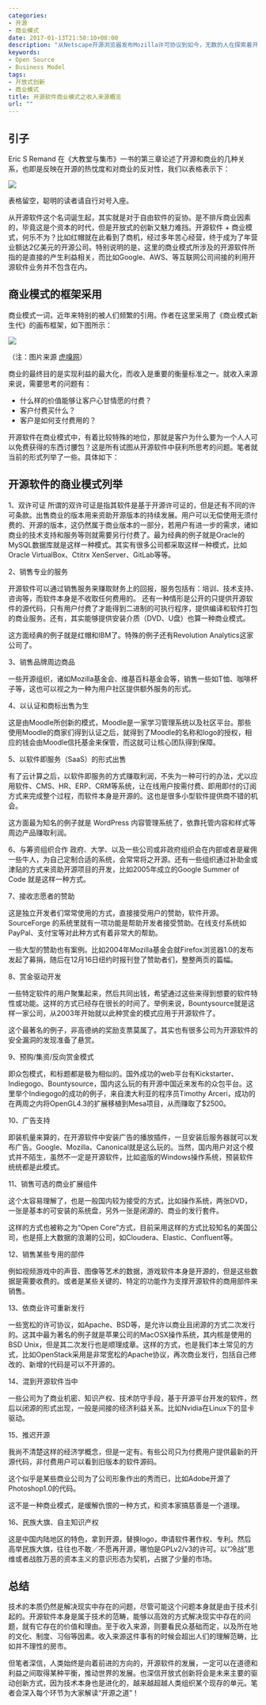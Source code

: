 ```yaml
---
categories:
- 开源
- 商业模式
date: 2017-01-13T21:50:10+08:00
description: "从Netscape开源浏览器发布Mozilla许可协议到如今，无数的人在探索着开源软件的商业模式的问题，也试图平衡商业和开源之间的敌对。这次，我们就捋一捋开源是怎么赚钱的，某种程度上讲，是怎么生存下来的。"
keywords:
- Open Source
- Business Model
tags:
- 开放式创新
- 商业模式
title: 开源软件商业模式之收入来源概览
url: ""
---
```

## 引子

Eric S Remand 在《大教堂与集市》一书的第三章论述了开源和商业的几种关系，也即是反映在开源的热忱度和对商业的反对性，我们以表格表示下：

![](https://raw.githubusercontent.com/OCselected/ttoos/master/content/public/opensource_money_and_anti-money.png)

表格留空，聪明的读者请自行对号入座。

从开源软件这个名词诞生起，其实就是对于自由软件的妥协。是不排斥商业因素的，毕竟这是个资本的时代，但是开放式的创新又魅力难挡。开源软件 + 商业模式，何乐不为？比如红帽就在此看到了商机，经过多年苦心经营，终于成为了年营业额达2亿美元的开源公司。特别说明的是，这里的商业模式所涉及的开源软件所指的是直接的产生利益相关，而比如Google、AWS、等互联网公司间接的利用开源软件业务并不包含在内。

## 商业模式的框架采用

商业模式一词，近年来特别的被人们频繁的引用。作者在这里采用了《商业模式新生代》的画布框架，如下图所示：

![](https://raw.githubusercontent.com/OCselected/ttoos/master/content/public/business_model_canvas.jpg)

（注：图片来源 [虎嗅网](https://www.huxiu.com/article/168/1.html)）

商业的最终目的是实现利益的最大化，而收入是重要的衡量标准之一。就收入来源来说，需要思考的问题有：

* 什么样的价值能够让客户心甘情愿的付费？
* 客户付费买什么？
* 客户是如何支付费用的？

开源软件在商业模式中，有着比较特殊的地位，那就是客户为什么要为一个人人可以免费获得的东西讨腰包？这是所有试图从开源软件中获利所思考的问题。笔者就当前的形式列举了一些。具体如下：

## 开源软件的商业模式列举

1、双许可证
 所谓的双许可证是指其软件是基于开源许可证的，但是还有不同的许可条款。出售商业的版本用来资助开源版本的持续发展。用户可以无偿使用无须付费的、开源的版本，这仍然属于商业版本的一部分，若用户有进一步的需求，诸如商业的技术支持和服务等则就需要另行付费了。最为经典的例子就是Oracle的MySQL数据库就是这样一种模式。其实有很多公司都采取这样一种模式，比如Oracle VirtualBox、Ctitrx XenServer、GitLab等等。

2、销售专业的服务

开源软件可以通过销售服务来赚取财务上的回报，服务包括有：培训、技术支持、咨询等，而软件本身是不收取任何费用的。
还有一种情形是公开的只提供开源软件的源代码，只有用户付费了才能得到二进制的可执行程序，提供编译和软件打包的商业服务。还有，其实能够提供安装介质（DVD、U盘）也算一种商业模式。

这方面经典的例子就是红帽和IBM了。特殊的例子还有Revolution Analytics这家公司了。

3、销售品牌周边商品

一些开源组织，诸如Mozilla基金会、维基百科基金会等，销售一些如T恤、咖啡杯子等，这也可以视之为一种为用户社区提供额外服务的形式。

4、以认证和商标出售为生

这是由Moodle所创新的模式，Moodle是一家学习管理系统以及社区平台。那些使用Moodle的商家们得到认证之后，就得到了Moodle的名称和logo的授权，相应的钱会由Moodle信托基金来保管，而这就可让核心团队得到保障。

5、以软件即服务（SaaS）的形式出售

有了云计算之后，以软件即服务的方式赚取利润，不失为一种可行的办法，尤以应用软件、CMS、HR、ERP、CRM等系统，让在线用户按需付费、即用即付的订阅方式来完成整个过程，而软件本身是开源的。这也是很多小型软件提供商不错的机会。

这方面最为知名的例子就是 WordPress 内容管理系统了，依靠托管内容和样式等周边产品赚取利润。

6、与筹资组织合作
政府、大学、以及一些公司或非政府组织会在内部或者是雇佣一些牛人，为自己定制合适的系统，会常常将之开源。还有一些组织通过补助金或津贴的方式来资助开源项目的开发，比如2005年成立的Google Summer of Code 就是这样一种方式。

7、接收志愿者的赞助

这是独立开发者们常常使用的方式，直接接受用户的赞助，软件开源。SourceForge 的系统里就有一项功能是帮助开发者接受赞助。在线支付系统如PayPal、支付宝等对此种方式有着非常大的帮助。

一些大型的赞助也有案例。比如2004年Mozilla基金会就Firefox浏览器1.0的发布发起了募捐，随后在12月16日纽约时报刊登了赞助者们，整整两页的篇幅。

8、赏金驱动开发

一些特定软件的用户聚集起来，然后共同出钱，希望通过这些来得到想要的软件特性或功能。这样的方式已经存在很长的时间了。举例来说，Bountysource就是这样一家公司，从2003年开始就以此种赏金的模式应用于开源软件了。

这个最著名的例子，非高德纳的奖励支票莫属了。其实也有很多公司为开源软件的安全漏洞的发现准备了悬赏。

9、预购/集资/反向赏金模式

即众包模式，和标题都是极为相似的。国外成功的web平台有Kickstarter、Indiegogo、Bountysource，国内这么玩的有开源中国近来发布的众包平台。这里举个Indiegogo的成功的例子，来自澳大利亚的程序员Timothy Arceri，成功的在两周之内将OpenGL4.3的扩展移植到Mesa项目，从而赚取了$2500。

10、广告支持

即装机量来算的，在开源软件中安装广告的播放插件，一旦安装后服务器就可以发布广告。Google、Mozilla、Canonical就是这么玩的。当然，国内用户对这个模式并不陌生，虽然不一定是开源软件，比如盗版的Windows操作系统，预装软件统统都是此模式。

11、销售可选的商业扩展组件

这个太容易理解了，也是一般国内较为接受的方式，比如操作系统，两张DVD，一张是基本的可安装的系统盘，另外一张是闭源的、商业的发行套件。

这样的方式也被称之为“Open Core”方式，目前采用这样的方式比较知名的美国公司，也是搭上大数据的浪潮的公司，如Cloudera、Elastic、Confluent等。

12、销售某些专用的部件

例如视频游戏中的声音、图像等艺术的数据，游戏软件本身是开源的，但是这些数据是需要收费的。或者是某些关键的、特定的功能作为支撑开源软件的商用部件来销售。

13、依商业许可重新发行

一些宽松的许可协议，如Apache、BSD等，是允许以商业且闭源的方式二次发行的。这其中最为著名的例子就是苹果公司的MacOSX操作系统，其内核是使用的BSD Unix，但是其二次发行也是顺理成章。这样的方式，也是我们本土常见的方式，比如OpenStack采用是非常宽松的Apache协议，再次商业发行，包括自己修改的、新增的代码是可以不开源的。

14、混到开源软件当中

一些公司为了商业机密、知识产权、技术防守手段，基于开源平台开发的软件，然后以闭源的形式出现，一般是间接的经济利益关系。比如Nvidia在Linux下的显卡驱动。

15、推迟开源

我尚不清楚这样的经济学概念，但是一定有。有些公司只为付费用户提供最新的开源代码，非付费用户可以看到旧版本的软件源码。

这个似乎是某些商业公司为了公司形象作出的秀而已，比如Adobe开源了Photoshop1.0的代码。

这不是一种商业模式，是缓解仇恨的一种方式，和资本家搞慈善是一个道理。

16、民族大旗、自主知识产权

这是中国内陆地区的特色，拿到开源，替换logo，申请软件著作权、专利。然后高举民族大旗，往往也不敢／不愿再开源，哪怕是GPLv2/v3的许可。以“冷战”思维或者战胜万恶的资本主义的意识形态为契机，占据了少量的市场。

## 总结

技术的本质仍然是解决现实中存在的问题，尽管可能这个问题本身就是由于技术引起的。开源软件本身是属于技术的范畴，能够以高效的方式解决现实中存在的问题，就有它存在的价值和理由。至于收入来源，则要看民众基础而定，以及所在地的文化、制度、习俗等因素。收入来源这件事有的时候会超出人们的理解范畴，比如并不理性的房市。

但笔者深信，人类始终是向着前进的方向的，开源软件的发展，一定可以在道德和利益之间取得某种平衡，推动世界的发展。也深信开放式创新将会是未来主要的驱动创新方式，因为技术本身也是进化的，越来越超越人类组织某个现存的单元。笔者会深入每个环节为大家解读“开源之道”！
